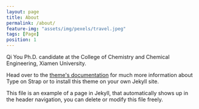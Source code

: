 ```yaml
---
layout: page
title: About
permalink: /about/
feature-img: "assets/img/pexels/travel.jpeg"
tags: [Page]
position: 1
---
```


Qi You
Ph.D. candidate at the College of Chemistry and Chemical Engineering, Xiamen University.

Head over to the [theme's documentation](https://github.com/sylhare/Type-on-Strap) for much more information about Type on Strap or to install this theme on your own Jekyll site.

This file is an example of a page in Jekyll, that automatically shows up in the header navigation, you can delete or modify this file freely.
 
